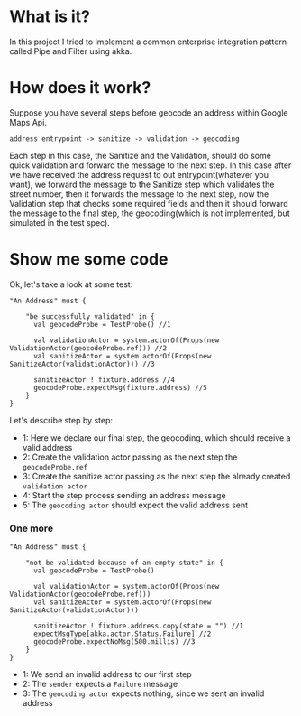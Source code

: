 # What is it?

In this project I tried to implement a common enterprise integration pattern called Pipe and Filter using akka.

# How does it work?

Suppose you have several steps before geocode an address within Google Maps Api.

`
address entrypoint -> sanitize -> validation -> geocoding
`

Each step in this case, the Sanitize and the Validation, should do some quick validation and forward the message to the next step.
In this case after we have received the address request to out entrypoint(whatever you want), we forward the message to the
Sanitize step which validates the street number, then it forwards the message to the next step, now the Validation step that checks
some required fields and then it should forward the message to the final step, the geocoding(which is not implemented, but simulated in the test spec).

# Show me some code

Ok, let's take a look at some test:

```
"An Address" must {

    "be successfully validated" in {
      val geocodeProbe = TestProbe() //1

      val validationActor = system.actorOf(Props(new ValidationActor(geocodeProbe.ref))) //2
      val sanitizeActor = system.actorOf(Props(new SanitizeActor(validationActor))) //3

      sanitizeActor ! fixture.address //4
      geocodeProbe.expectMsg(fixture.address) //5
    }
}
```
Let's describe step by step:

- 1: Here we declare our final step, the geocoding, which should receive a valid address
- 2: Create the validation actor passing as the next step the `geocodeProbe.ref`
- 3: Create the sanitize actor passing as the next step the already created `validation actor`
- 4: Start the step process sending an address message
- 5: The `geocoding actor` should expect the valid address sent

### One more

```
"An Address" must {

    "not be validated because of an empty state" in {
      val geocodeProbe = TestProbe()

      val validationActor = system.actorOf(Props(new ValidationActor(geocodeProbe.ref)))
      val sanitizeActor = system.actorOf(Props(new SanitizeActor(validationActor)))

      sanitizeActor ! fixture.address.copy(state = "") //1
      expectMsgType[akka.actor.Status.Failure] //2
      geocodeProbe.expectNoMsg(500.millis) //3
    }
}
```

- 1: We send an invalid address to our first step
- 2: The `sender` expects a `Failure` message
- 3: The `geocoding actor` expects nothing, since we sent an invalid address
